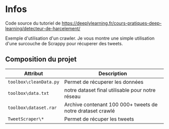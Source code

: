 
# Infos
Code source du tutoriel de https://deeplylearning.fr/cours-pratiques-deep-learning/detecteur-de-harcelement/

Exemple d'utilisation d'un crawler. Je vous montre une simple utilisation d'une surcouche de Scrappy pour récuperer des tweets.

## Composition du projet

| Attribut | Description                    |
| ------------- | ------------------------------ |
| `toolbox\cleanData.py`      | Permet de récuperer les données      |
| `toolbox\data.txt`      | notre dataset final utilisable pour notre réseau      |
| `toolbox\dataset.rar`      | Archive contenant 100 000+ tweets de notre drataset crawlé     |
| `TweetScraper\*`   | Permet de récuper les tweets    | 

